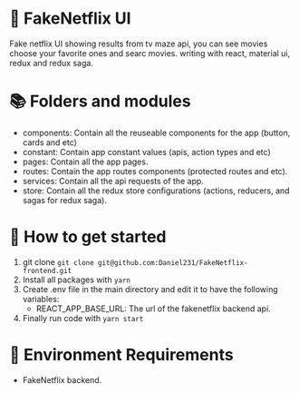 # 🎉 FakeNetflix UI
Fake netflix UI showing results from tv maze api, you can see movies choose your favorite ones and searc movies.
writing with react, material ui, redux and redux saga.

# 📚 Folders and modules
- components: Contain all the reuseable components for the app (button, cards and etc)
- constant: Contain app constant values (apis, action types and etc)
- pages: Contain all the app pages.
- routes: Contain the app routes components (protected routes and etc).
- services: Contain all the api requests of the app.
- store: Contain all the redux store configurations (actions, reducers, and sagas for redux saga).

# 🚀 How to get started
1. git clone `git clone git@github.com:Daniel231/FakeNetflix-frontend.git`
2. Install all packages with `yarn`
3. Create .env file in the main directory and edit it to have the following variables:
    - REACT_APP_BASE_URL: The url of the fakenetflix backend api.
4. Finally run code with `yarn start`

# 📝 Environment Requirements
 - FakeNetflix backend.